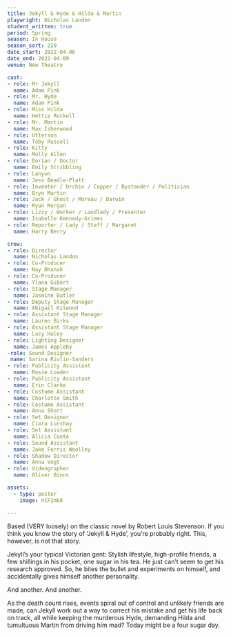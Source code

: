 ```yaml
---
title: Jekyll & Hyde & Hilda & Martin
playwright: Nicholas Landon
student_written: true
period: Spring
season: In House
season_sort: 220
date_start: 2022-04-06
date_end: 2022-04-09
venue: New Theatre 

cast:
- role: Mr Jekyll
  name: Adam Pink
- role: Mr. Hyde
  name: Adam Pink
- role: Miss Hilda
  name: Hettie Rockell
- role: Mr. Martin
  name: Max Isherwood
- role: Utterson
  name: Toby Russell
- role: Kitty
  name: Molly Allen
- role: Dorian / Doctor
  name: Emily Stribbling
- role: Lanyon
  name: Jess Beadle-Platt
- role: Inventor / Urchin / Copper / Bystander / Politician
  name: Bryn Martin
- role: Jack / Ghost / Moreau / Darwin
  name: Ryan Morgan
- role: Lizzy / Worker / Landlady / Presenter
  name: Isabelle Kennedy-Grimes
- role: Reporter / Lady / Staff / Margaret
  name: Harry Berry

crew:
- role: Director
  name: Nicholas Landon
- role: Co-Producer
  name: Nay Dhanak
- role: Co-Producer
  name: Ylana Gibert
- role: Stage Manager
  name: Jasmine Butler
- role: Deputy Stage Manager
  name: Abigail Kitwood
- role: Assistant Stage Manager
  name: Lauren Birks
- role: Assistant Stage Manager
  name: Lucy Haley
- role: Lighting Designer
  name: James Appleby 
-role: Sound Designer
 name: Sarina Rivlin-Sanders 
- role: Publicity Assistant
  name: Rosie Loader
- role: Publicity Assistant
  name: Erin Clarke
- role: Costume Assistant
  name: Charlotte Smith
- role: Costume Assistant
  name: Anna Short
- role: Set Designer
  name: Ciara Lurshay
- role: Set Assistant
  name: Alicia Conte
- role: Sound Assistant
  name: Jake Ferris Woolley
- role: Shadow Director
  name: Anna Vogt
- role: Videographer
  name: Oliver Binns

assets:
  - type: poster
    image: nCF2mb8

---
```


Based (VERY loosely) on the classic novel by Robert Louis Stevenson. If you
think you know the story of ‘Jekyll & Hyde’, you’re probably right. This, however, is not that story.

Jekyll’s your typical Victorian gent: Stylish lifestyle, high-profile friends, a
few shillings in his pocket, one sugar in his tea. He just can’t seem to get
his research approved. So, he bites the bullet and experiments on himself, and accidentally gives himself another personality.

And another. And another.

As the death count rises, events spiral out of control and unlikely friends
are made, can Jekyll work out a way to correct his mistake and get his life
back on track, all while keeping the murderous Hyde, demanding Hilda and tumultuous Martin from driving him mad?
Today might be a four sugar day.

